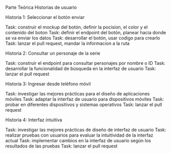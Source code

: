 Parte Teórica
Historias de usuario

Historia 1: Seleccionar el botón enviar

Task: construir el mockup del botón, definir la pocision, el color y el contenido del boton
Task: definir el endpoint del botón, planear hacia donde se va enviar los datos
Task: desarrollar el botón, usar codigo para crearlo
Task: lanzar el pull request, mandar la informacion a la ruta

Historia 2: Consultar un personaje de la serie

Task: construir el endpoint para consultar personajes por nombre o ID
Task: desarrollar la funcionalidad de búsqueda en la interfaz de usuario
Task: lanzar el pull request

Historia 3: Ingresar desde teléfono móvil

Task: investigar las mejores prácticas para el diseño de aplicaciones móviles
Task: adaptar la interfaz de usuario para dispositivos móviles
Task: probar en diferentes dispositivos y sistemas operativos
Task: lanzar el pull request

Historia 4: Interfaz intuitiva

Task: investigar las mejores prácticas de diseño de interfaz de usuario
Task: realizar pruebas con usuarios para evaluar la intuitividad de la interfaz actual
Task: implementar cambios en la interfaz de usuario según los resultados de las pruebas
Task: lanzar el pull request